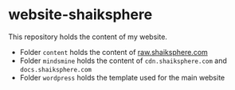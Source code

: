 # website-shaiksphere #

This repository holds the content of my website.
* Folder `content` holds the content of [raw.shaiksphere.com](http://raw.shaiksphere.com)
* Folder `mindsmine` holds the content of `cdn.shaiksphere.com` and `docs.shaiksphere.com`
* Folder `wordpress` holds the template used for the main website
